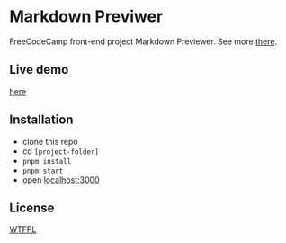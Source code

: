 # Markdown Previwer

FreeCodeCamp front-end project Markdown Previewer. See more [there](https://www.freecodecamp.org/learn/front-end-libraries/front-end-libraries-projects/build-a-markdown-previewer).

## Live demo

[here](https://t1ml3arn-test-assignments.github.io/freeCodeCamp-Markdown-Previewer/dist/)

## Installation

- clone this repo
- cd `[project-folder]`
- `pnpm install`
- `pnpm start`
- open [localhost:3000](http://localhost:3000)

## License

[WTFPL](http://www.wtfpl.net/txt/copying/)